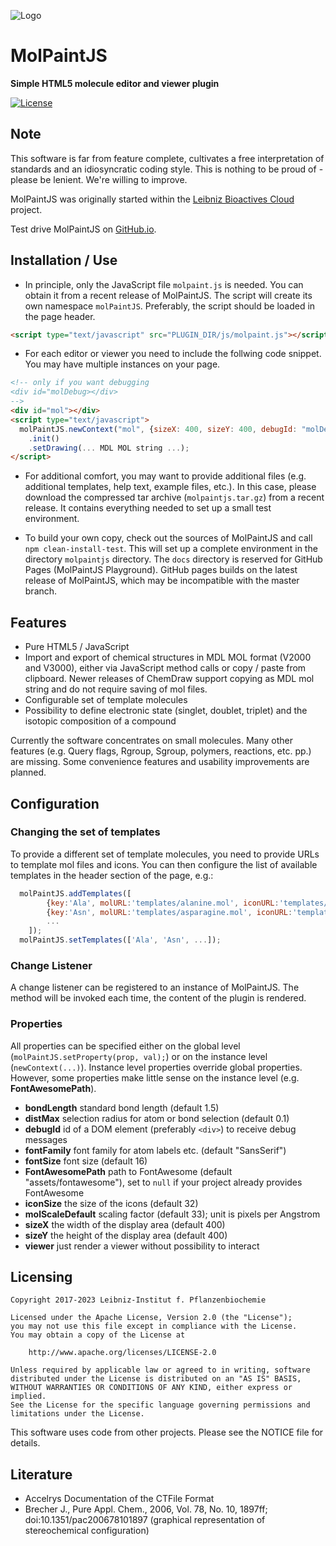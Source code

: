 ![Logo](docs/img/molpaintjs.png?raw=true)

# MolPaintJS
**Simple HTML5 molecule editor and viewer plugin**

[![License](https://img.shields.io/badge/License-Apache%202.0-blue.svg)](https://opensource.org/licenses/Apache-2.0)

## Note
This software is far from feature complete, cultivates a free interpretation of standards and an idiosyncratic coding style. This is nothing to be proud of - please be lenient. We're willing to improve.

MolPaintJS was originally started within the [Leibniz Bioactives Cloud](https://www.leibniz-wirkstoffe.de/projects/lbac_project/) project.

Test drive MolPaintJS on [GitHub.io](https://ipb-halle.github.io/MolPaintJS).

## Installation / Use
* In principle, only the JavaScript file `molpaint.js` is needed. You can obtain it from a recent release of MolPaintJS. The script will create its own namespace `molPaintJS`. Preferably, the script should be loaded in the page header. 

```html
<script type="text/javascript" src="PLUGIN_DIR/js/molpaint.js"></script>
```

* For each editor or viewer you need to include the follwing code snippet. You may have multiple instances on your page.

```html
<!-- only if you want debugging 
<div id="molDebug></div> 
-->
<div id="mol"></div>
<script type="text/javascript">
  molPaintJS.newContext("mol", {sizeX: 400, sizeY: 400, debugId: "molDebug"})
    .init()
    .setDrawing(... MDL MOL string ...);
</script>
```
* For additional comfort, you may want to provide additional files (e.g. additional templates, help text, example files, etc.). In this case, please download the compressed tar archive (`molpaintjs.tar.gz`) from a recent release. It contains everything needed to set up a small test environment.

* To build your own copy, check out the sources of MolPaintJS and call `npm clean-install-test`. This will set up a complete environment in the directory `molpaintjs` directory. The `docs` directory is reserved for GitHub Pages (MolPaintJS Playground). GitHub pages builds on the latest release of MolPaintJS, which may be incompatible with the master branch. 


## Features
* Pure HTML5 / JavaScript
* Import and export of chemical structures in MDL MOL format (V2000 and V3000), either via JavaScript method calls or copy / paste from clipboard. Newer releases of ChemDraw support copying as MDL mol string and do not require saving of mol files.
* Configurable set of template molecules
* Possibility to define electronic state (singlet, doublet, triplet) and the isotopic composition of a compound

Currently the software concentrates on small molecules. Many other features (e.g. Query flags, Rgroup, Sgroup, polymers, reactions, etc. pp.) are missing. Some convenience features and usability improvements are planned.

## Configuration
### Changing the set of templates
To provide a different set of template molecules, you need to provide URLs to template mol files and icons. You can then configure the list of available templates in the header section of the page, e.g.:
```javascript
  molPaintJS.addTemplates([ 
        {key:'Ala', molURL:'templates/alanine.mol', iconURL:'templates/alanine.png'}},
        {key:'Asn', molURL:'templates/asparagine.mol', iconURL:'templates/asparagine.png'}, 
        ...
    ]);
  molPaintJS.setTemplates(['Ala', 'Asn', ...]);
```
### Change Listener
A change listener can be registered to an instance of MolPaintJS. The method will be invoked each time, the content of the plugin is rendered.

### Properties
All properties can be specified either on the global level (`molPaintJS.setProperty(prop, val);`) or on the instance level (`newContext(...)`). Instance level properties override global properties. However, some properties make little sense on the instance level (e.g. **FontAwesomePath**).

* **bondLength** standard bond length (default 1.5)
* **distMax** selection radius for atom or bond selection (default 0.1)
* **debugId** id of a DOM element (preferably `<div>`) to receive debug messages
* **fontFamily** font family for atom labels etc. (default "SansSerif")
* **fontSize** font size (default 16)
* **FontAwesomePath** path to FontAwesome (default "assets/fontawesome"), set to `null` if your project already provides FontAwesome
* **iconSize** the size of the icons (default 32)
* **molScaleDefault** scaling factor (default 33); unit is pixels per Angstrom
* **sizeX** the width of the display area (default 400)
* **sizeY** the height of the display area (default 400)
* **viewer** just render a viewer without possibility to interact


## Licensing
    Copyright 2017-2023 Leibniz-Institut f. Pflanzenbiochemie
     
    Licensed under the Apache License, Version 2.0 (the "License");
    you may not use this file except in compliance with the License.
    You may obtain a copy of the License at
    
        http://www.apache.org/licenses/LICENSE-2.0
    
    Unless required by applicable law or agreed to in writing, software
    distributed under the License is distributed on an "AS IS" BASIS,
    WITHOUT WARRANTIES OR CONDITIONS OF ANY KIND, either express or implied.
    See the License for the specific language governing permissions and
    limitations under the License.

This software uses code from other projects. Please see the NOTICE file for details.

## Literature
* Accelrys Documentation of the CTFile Format
* Brecher J., Pure Appl. Chem., 2006, Vol. 78, No. 10, 1897ff; doi:10.1351/pac200678101897 (graphical representation of stereochemical configuration)
